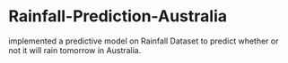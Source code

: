 # Rainfall-Prediction-Australia
implemented a predictive model on Rainfall Dataset to predict whether or not it will rain tomorrow in Australia.
